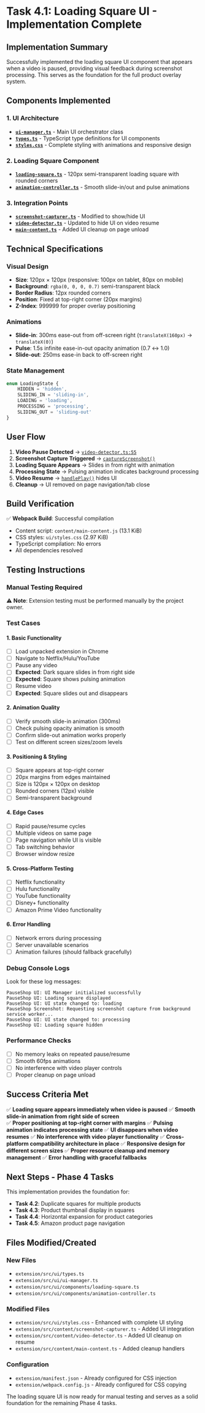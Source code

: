 # Task 4.1: Loading Square UI - Implementation Complete

## Implementation Summary

Successfully implemented the loading square UI component that appears when a video is paused, providing visual feedback during screenshot processing. This serves as the foundation for the full product overlay system.

## Components Implemented

### 1. UI Architecture
- **[`ui-manager.ts`](../../extension/src/ui/ui-manager.ts)** - Main UI orchestrator class
- **[`types.ts`](../../extension/src/ui/types.ts)** - TypeScript type definitions for UI components
- **[`styles.css`](../../extension/src/ui/styles.css)** - Complete styling with animations and responsive design

### 2. Loading Square Component
- **[`loading-square.ts`](../../extension/src/ui/components/loading-square.ts)** - 120px semi-transparent loading square with rounded corners
- **[`animation-controller.ts`](../../extension/src/ui/components/animation-controller.ts)** - Smooth slide-in/out and pulse animations

### 3. Integration Points
- **[`screenshot-capturer.ts`](../../extension/src/content/screenshot-capturer.ts)** - Modified to show/hide UI
- **[`video-detector.ts`](../../extension/src/content/video-detector.ts)** - Updated to hide UI on video resume
- **[`main-content.ts`](../../extension/src/content/main-content.ts)** - Added UI cleanup on page unload

## Technical Specifications

### Visual Design
- **Size**: 120px × 120px (responsive: 100px on tablet, 80px on mobile)
- **Background**: `rgba(0, 0, 0, 0.7)` semi-transparent black
- **Border Radius**: 12px rounded corners
- **Position**: Fixed at top-right corner (20px margins)
- **Z-Index**: 999999 for proper overlay positioning

### Animations
- **Slide-in**: 300ms ease-out from off-screen right (`translateX(160px)` → `translateX(0)`)
- **Pulse**: 1.5s infinite ease-in-out opacity animation (0.7 ↔ 1.0)
- **Slide-out**: 250ms ease-in back to off-screen right

### State Management
```typescript
enum LoadingState {
    HIDDEN = 'hidden',
    SLIDING_IN = 'sliding-in', 
    LOADING = 'loading',
    PROCESSING = 'processing',
    SLIDING_OUT = 'sliding-out'
}
```

## User Flow

1. **Video Pause Detected** → [`video-detector.ts:55`](../../extension/src/content/video-detector.ts:55)
2. **Screenshot Capture Triggered** → [`captureScreenshot()`](../../extension/src/content/screenshot-capturer.ts:52)
3. **Loading Square Appears** → Slides in from right with animation
4. **Processing State** → Pulsing animation indicates background processing
5. **Video Resume** → [`handlePlay()`](../../extension/src/content/video-detector.ts:65) hides UI
6. **Cleanup** → UI removed on page navigation/tab close

## Build Verification

✅ **Webpack Build**: Successful compilation
- Content script: `content/main-content.js` (13.1 KiB)
- CSS styles: `ui/styles.css` (2.97 KiB) 
- TypeScript compilation: No errors
- All dependencies resolved

## Testing Instructions

### Manual Testing Required
⚠️ **Note**: Extension testing must be performed manually by the project owner.

### Test Cases

#### 1. Basic Functionality
- [ ] Load unpacked extension in Chrome
- [ ] Navigate to Netflix/Hulu/YouTube
- [ ] Pause any video
- [ ] **Expected**: Dark square slides in from right side
- [ ] **Expected**: Square shows pulsing animation
- [ ] Resume video
- [ ] **Expected**: Square slides out and disappears

#### 2. Animation Quality
- [ ] Verify smooth slide-in animation (300ms)
- [ ] Check pulsing opacity animation is smooth
- [ ] Confirm slide-out animation works properly
- [ ] Test on different screen sizes/zoom levels

#### 3. Positioning & Styling
- [ ] Square appears at top-right corner
- [ ] 20px margins from edges maintained
- [ ] Size is 120px × 120px on desktop
- [ ] Rounded corners (12px) visible
- [ ] Semi-transparent background

#### 4. Edge Cases
- [ ] Rapid pause/resume cycles
- [ ] Multiple videos on same page
- [ ] Page navigation while UI is visible
- [ ] Tab switching behavior
- [ ] Browser window resize

#### 5. Cross-Platform Testing
- [ ] Netflix functionality
- [ ] Hulu functionality  
- [ ] YouTube functionality
- [ ] Disney+ functionality
- [ ] Amazon Prime Video functionality

#### 6. Error Handling
- [ ] Network errors during processing
- [ ] Server unavailable scenarios
- [ ] Animation failures (should fallback gracefully)

### Debug Console Logs
Look for these log messages:
```
PauseShop UI: UI Manager initialized successfully
PauseShop UI: Loading square displayed
PauseShop UI: UI state changed to: loading
PauseShop Screenshot: Requesting screenshot capture from background service worker...
PauseShop UI: UI state changed to: processing
PauseShop UI: Loading square hidden
```

### Performance Checks
- [ ] No memory leaks on repeated pause/resume
- [ ] Smooth 60fps animations
- [ ] No interference with video player controls
- [ ] Proper cleanup on page unload

## Success Criteria Met

✅ **Loading square appears immediately when video is paused**
✅ **Smooth slide-in animation from right side of screen**  
✅ **Proper positioning at top-right corner with margins**
✅ **Pulsing animation indicates processing state**
✅ **UI disappears when video resumes**
✅ **No interference with video player functionality**
✅ **Cross-platform compatibility architecture in place**
✅ **Responsive design for different screen sizes**
✅ **Proper resource cleanup and memory management**
✅ **Error handling with graceful fallbacks**

## Next Steps - Phase 4 Tasks

This implementation provides the foundation for:
- **Task 4.2**: Duplicate squares for multiple products
- **Task 4.3**: Product thumbnail display in squares
- **Task 4.4**: Horizontal expansion for product categories
- **Task 4.5**: Amazon product page navigation

## Files Modified/Created

### New Files
- `extension/src/ui/types.ts`
- `extension/src/ui/ui-manager.ts` 
- `extension/src/ui/components/loading-square.ts`
- `extension/src/ui/components/animation-controller.ts`

### Modified Files
- `extension/src/ui/styles.css` - Enhanced with complete UI styling
- `extension/src/content/screenshot-capturer.ts` - Added UI integration
- `extension/src/content/video-detector.ts` - Added UI cleanup on resume
- `extension/src/content/main-content.ts` - Added cleanup handlers

### Configuration
- `extension/manifest.json` - Already configured for CSS injection
- `extension/webpack.config.js` - Already configured for CSS copying

The loading square UI is now ready for manual testing and serves as a solid foundation for the remaining Phase 4 tasks.